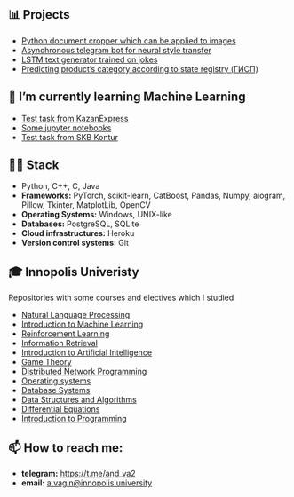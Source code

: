 ## 📊 Projects
- [Python document cropper which can be applied to images](https://github.com/KKroliKK/document-cropper)
- [Asynchronous telegram bot for neural style transfer](https://github.com/KKroliKK/StyleTransferBot)
- [LSTM text generator trained on jokes](https://github.com/KKroliKK/LSTM-text-generator)
- [Predicting product’s category according to state registry (ГИСП)](https://github.com/KKroliKK/ktru-prediction)


## 🌱 I’m currently learning Machine Learning
- [Test task from KazanExpress](https://github.com/KKroliKK/test-task-Kazan-Express)
- [Some jupyter notebooks](https://github.com/KKroliKK/Machine-Learning)
- [Test task from SKB Kontur](https://github.com/KKroliKK/test-task-SKB-Kontur)


## 👨‍💻 Stack
- Python, C++, C, Java
- **Frameworks:** PyTorch, scikit-learn, CatBoost, Pandas, Numpy, aiogram, Pillow, Tkinter, MatplotLib, OpenCV
- **Operating Systems:** Windows, UNIX-like
- **Databases:** PostgreSQL, SQLite
- **Cloud infrastructures:** Heroku
- **Version control systems:** Git


## 🎓 Innopolis Univeristy
Repositories with some courses and electives which I studied
- [Natural Language Processing](https://github.com/KKroliKK/Natural-Language-Processing)
- [Introduction to Machine Learning](https://github.com/KKroliKK/Introduction-to-Machine-Learning)
- [Reinforcement Learning](https://github.com/KKroliKK/Reinforcement-Learning)
- [Information Retrieval](https://github.com/KKroliKK/Information-Retrieval)
- [Introduction to Artificial Intelligence](https://github.com/KKroliKK/Introduction-to-Practical-Artificial-Intelligence)
- [Game Theory](https://github.com/KKroliKK/Game-Theory)
- [Distributed Network Programming](https://github.com/KKroliKK/Distributed-Network-Programming)
- [Operating systems](https://github.com/KKroliKK/Operating-Systems)
- [Database Systems](https://github.com/KKroliKK/Databases)
- [Data Structures and Algorithms](https://github.com/KKroliKK/DSA-Homework-3)
- [Differential Equations](https://github.com/KKroliKK/Computational-Practicum)
- [Introduction to Programming](https://github.com/KKroliKK/paper_cissors_rock)


## 📫 How to reach me:
- **telegram:** https://t.me/and_va2
- **email:** a.vagin@innopolis.university


<!--
- 🎯 My contributions
- 🔭 I’m currently working on ...
- 👯 I’m looking to collaborate on ...
- 🤔 I’m looking for help with ...
- 💬 Ask me about ...
- 😄 Pronouns: ...
- ⚡ Fun fact: ...
-->
